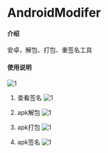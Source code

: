 ﻿# AndroidModifer

#### 介绍
安卓，解包、打包、重签名工具

#### 使用说明

![1](https://scimence.gitee.io/AndroidModifer/files/pic/AndroidModifer.png)

1. 查看签名
![1](https://scimence.gitee.io/AndroidModifer/files/pic/查看签名信息.png)

2. apk解包
![1](https://scimence.gitee.io/AndroidModifer/files/pic/apk解包.png)

3. apk打包
![1](https://scimence.gitee.io/AndroidModifer/files/pic/apk打包.png)

4. apk签名
![1](https://scimence.gitee.io/AndroidModifer/files/pic/apk签名.png)


